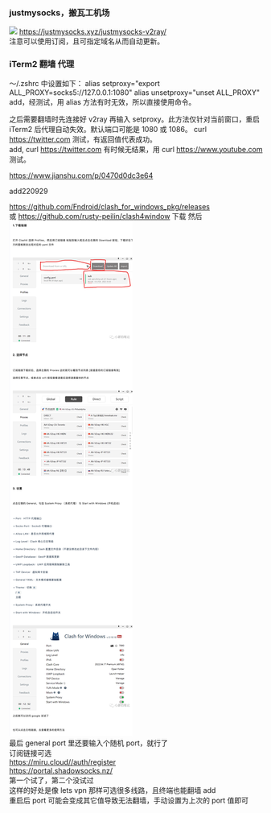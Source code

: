 ### justmysocks，搬瓦工机场

![](img/2022-06-15-18-24-55.png)
https://justmysocks.xyz/justmysocks-v2ray/  
注意可以使用订阅，且可指定域名从而自动更新。

### iTerm2 翻墙 代理

～/.zshrc 中设置如下：
alias setproxy="export ALL_PROXY=socks5://127.0.0.1:1080"
alias unsetproxy="unset ALL_PROXY"
add，经测试，用 alias 方法有时无效，所以直接使用命令。

之后需要翻墙时先连接好 v2ray 再输入 setproxy。此方法仅针对当前窗口，重启 iTerm2 后代理自动失效。默认端口可能是 1080 或 1086。
curl https://twitter.com 测试，有返回值代表成功。  
add, curl https://twitter.com 有时候无结果，用 curl https://www.youtube.com 测试。

https://www.jianshu.com/p/0470d0dc3e64

add220929

https://github.com/Fndroid/clash_for_windows_pkg/releases  
或 https://github.com/rusty-peilin/clash4window 下载
然后  
![](./img/2022-09-29-17-10-48.png)  
最后 general port 里还要输入个随机 port，就行了  
订阅链接可选  
https://miru.cloud//auth/register  
https://portal.shadowsocks.nz/  
第一个试了，第二个没试过  
这样的好处是像 lets vpn 那样可选很多线路，且终端也能翻墙
add  
重启后 port 可能会变成其它值导致无法翻墙，手动设置为上次的 port 值即可
